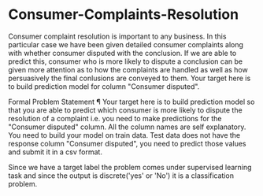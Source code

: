 # Consumer-Complaints-Resolution
Consumer complaint resolution is important to any business. In this particular case we have been given detailed
consumer complaints along with whether consumer disputed with the conclusion. If we are able to predict this,
consumer who is more likely to dispute a conclusion can be given more attention as to how the complaints are
handled as well as how persuasively the final conlusions are conveyed to them.
Your target here is to build prediction model for column "Consumer disputed".

Formal Problem Statement ¶
Your target here is to build prediction model so that you are able to predict which consumer is more likely to
dispute the resolution of a complaint i.e. you need to make predictions for the "Consumer disputed" column.
All the column names are self explanatory. You need to build your model on train data. Test data does not have
the response column "Consumer disputed", you need to predict those values and submit it in a csv format.

Since we have a target label the problem comes under supervised learning task and since the output is discrete('yes' or 'No')
it is a classification problem.
